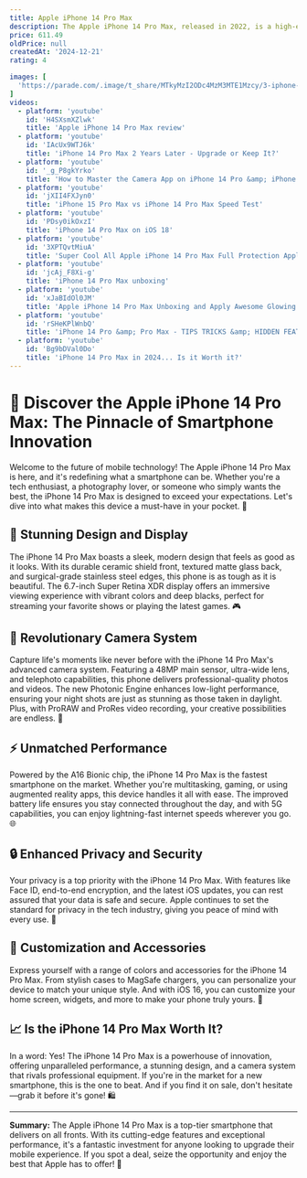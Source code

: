 ```yaml
---
title: Apple iPhone 14 Pro Max
description: The Apple iPhone 14 Pro Max, released in 2022, is a high-end smartphone that features a 6.7-inch Super Retina XDR display with ProMotion technology, offering smooth scrolling and vibrant visuals. It is powered by the A16 Bionic chip, ensuring fast performance and efficiency. The device boasts an advanced camera system, including a 48MP main sensor, ultra-wide, and telephoto lenses, enabling high-quality photos and videos with improved low-light performance. The iPhone 14 Pro Max also introduces the Dynamic Island, a new interactive area that adapts to display notifications and activities. It supports 5G connectivity, offers enhanced battery life, and is available in various finishes, combining cutting-edge technology with sleek design.
price: 611.49
oldPrice: null
createdAt: '2024-12-21'
rating: 4

images: [
  'https://parade.com/.image/t_share/MTkyMzI2ODc4MzM3MTE1Mzcy/3-iphone-14-pro-and-iphone-14-pro-max-review.jpg', 'https://d35v9wsdymy32b.cloudfront.net/v1/images/3e-YZ3zk-Oo9CRfPQkTshOkE.png', 'https://i.guim.co.uk/img/media/c6a4f2aeb9cdf4444e6d0120b4d9faf5ed880402/0_227_3840_2304/master/3840.jpg?width=1200&quality=85&auto=format&fit=max&s=696f0adbaaa5ab3fa84ba0f3b7bfa7ca', 'https://i-station.com.au/cdn/shop/files/1_4d6a0df1-43f3-4a68-a574-e80efa784b44_535x.jpg?v=1729059813', 'https://cdn.3dmodels.org/wp-content/uploads/Apple/535_Apple_iPhone_14_Pro_Max_Deep_Purple/Apple_iPhone_14_Pro_Max_Deep_Purple_1000_0001.jpg', 'https://i.pcmag.com/imagery/articles/04utEVFHrylsFGllEFRaE00-8.fit_lim.size_1050x.jpg', 'https://amateurphotographer.com/wp-content/uploads/sites/7/2022/10/iPhone14Pro_Product_Shot_001-820px.jpg', 'https://assets.superhivemarket.com/store/productimage/333365/image/9a6fbd01fffbee20c852a363bd474af7.png', 'https://applescoop.org/image/wallpapers/iphone/fall-autumn-seasonal-creative-unique-3d-mountain-artwork-wallpaper-for-iphone-14-15-16-pro-and-pro-max-29-11-2024-1732932371-hd-wallpaper.jpg', 'https://cdn.vox-cdn.com/thumbor/8lOxn6Vy3xirAp-btQ1wgVNobFA=/0x0:3008x2000/2000x1333/filters:focal(1504x1000:1505x1001)/cdn.vox-cdn.com/uploads/chorus_asset/file/24003433/DSC03713.JPG', 'https://www.noelleeming.co.nz/dw/image/v2/BDMG_PRD/on/demandware.static/-/Sites-nlg-master-catalog/default/dw693f64b0/images/hi-res/4B/AC/N214586_8.jpg?sw=765&sh=765', 'https://www.thestreet.com/.image/ar_16:9,c_fill,cs_srgb,fl_progressive,q_auto:good,w_1200/MTkyMTc0Mjg5OTU5NTI3NjYw/iphone-14-pro-in-silver-dynamic-island.jpg', 'https://image.made-in-china.com/226f3j00ahnoJgSPfObE/for-Apple-iPhone-14-13-12-PRO-Max-20W-Power-Adapter-USB-C-Pd-Charger-UK-Plug-Portable-Mobile-Phone-Wall-Charger.webp', 'https://cdn.wccftech.com/wp-content/uploads/2022/09/iphone-14-wallpapers.jpg', 'https://tidbits.com/uploads/2024/09/iPhone-15-16-Pro-side-by-side-scaled.jpg', 'https://www.macworld.com/wp-content/uploads/2023/01/iphone-14-pro-max-box-open.jpg?quality=50&strip=all', 'https://www.popsci.com/wp-content/uploads/2022/09/14/377A9081.jpg?quality=85&w=2000', 'https://ke.jumia.is/unsafe/fit-in/500x500/filters:fill(white)/product/64/5026581/1.jpg?4598', 'https://ae01.alicdn.com/kf/S1b663b156e1843d3a6fdb8213b8d06c08.jpg_960x960.jpg', 'https://spy.com/wp-content/uploads/2023/03/ihopmne.jpg?w=910&h=569&crop=1', 'https://i5.walmartimages.com/asr/13544d04-4bf1-47e6-a16a-eae976e50377.6bfb4531f453eba107fc8dbd596b6388.jpeg?odnHeight=768&odnWidth=768&odnBg=FFFFFF', 'https://www.digitaltrends.com/wp-content/uploads/2022/10/iphone-14-pro-max-review-21.jpg?fit=720,479&p=1', 'https://cdn.mos.cms.futurecdn.net/ww4MsNgwTKzFeAcsBKNKXb.jpg', 'https://assets.superhivemarket.com/store/product/180124/image/1f788c232c80e3255ada8899ffd256ad.png', 'https://ae01.alicdn.com/kf/S30c95a6859924ed49d6db90eee896b59f/Strong-Magnetic-Ring-Wall-Holder-for-Magsafe-Iphone-14-Pro-Max-12-13-Mini-11-Samsung.jpg', 'https://imageio.forbes.com/specials-images/imageserve/632476d2f6df1fc872065095/Apple--iPhone-14--iPhone-14-Pro--iPhone-14-Pro-Max--iPhone-14-Plus--iPhone-problems-/960x0.jpg?height=473&width=711&fit=bounds', 'https://www.cnet.com/a/img/resize/9cb1829caa593d7cc9067af7a1f819948bdb2700/hub/2021/09/21/643c0f64-e568-4fbc-94be-d6dde9acd27c/iphone-13-pro-max-cnet-review-2021-128.jpg?auto=webp&fit=crop&height=675&width=1200', 'https://i.ebayimg.com/images/g/-OsAAOSwX61ZC0E9/s-l1200.jpg', 'https://img.drz.lazcdn.com/static/bd/p/7556fee957c68802b411811aac082029.jpg_720x720q80.jpg', 'https://www.apple.com/newsroom/images/product/apple-fitness-plus/Apple-iPhone-14-Pro-iPhone-14-Pro-Max-iOS-16-Visual-Look-Up-220907_inline.jpg.large.jpg', 'https://i.pinimg.com/236x/99/a7/f7/99a7f7761c0c6c00bb91c8b49122e82d.jpg', 'https://www.studioproper.com.au/cdn/shop/products/iphone14notcaseplacehoder_800x.png?v=1662099306', 'https://4lcommunications.com/wp-content/uploads/2022/09/Pre-order-iPhone-14-Pro.png', 'https://i5.walmartimages.com/asr/d752b4d5-410e-4328-8000-dca4da66677c.e9d54814bba3b5c37979970ad23f3132.jpeg?odnHeight=768&odnWidth=768&odnBg=FFFFFF', 'https://www.apple.com/newsroom/images/product/iphone/standard/Apple-iPhone-14-Pro-iPhone-14-Pro-Max-deep-purple-220907_inline.jpg.large.jpg', 'https://assets.swappie.com/cdn-cgi/image/width=600,height=600,fit=contain,format=auto/swappie-iphone-14-pro-gold.png?v=63198538', 'https://www.apple.com/newsroom/images/product/apple-fitness-plus/Apple-iPhone-14-Pro-iPhone-14-Pro-Max-iOS-16-Live-Text-220907_inline.jpg.large.jpg', 'https://acf.geeknetic.es/imgri/imagenes/auto/2021/12/8/klz-w00w.jpg?f=webp', 'https://wallpapercave.com/wp/wp12679694.jpg', 'https://static.toiimg.com/thumb/msid-95551666,width-400,resizemode-4/95551666.jpg', 'https://www.cnet.com/a/img/resize/d1089d21ef96ef741a0ff7a852225cf15b69bcbb/hub/2021/09/22/1fc2b52a-740a-40b3-88af-ef79f9a4c73e/iphone-13-lineup-notch-comparison-bottom-mini-and-13-top-iphone-12-predecessors-100.jpg?auto=webp&fit=crop&height=675&width=1200', 'https://m.media-amazon.com/images/I/71gR7qnFvqL._AC_UF1000,1000_QL80_.jpg', 'https://media.idownloadblog.com/wp-content/uploads/2022/09/iPhone-14-and-iPhone-14-pro-wallpaper-idownloadblog-mock-up.png', 'https://rukminim2.flixcart.com/image/850/1000/xif0q/cases-covers/back-cover/v/g/u/mne53hn-a-marble-black-whaite-wavy-abstract-wall-0433-wallcraft-original-imagr4uqpr8bfj4y.jpeg?q=90&crop=false', 'https://static.standard.co.uk/2024/09/16/9/46/Apple-WWDC24-iOS-18-iPhone-15-Pro-3-up-240610-lp-jpg-landing-big_2x.jpg?width=1200', 'https://c8.alamy.com/comp/2R4WA71/paris-france-sep-22-2022-a-group-of-people-stands-in-an-apple-store-eagerly-comparing-and-testing-the-new-iphone-14-and-pro-models-taking-selfies-with-their-wireless-technology-devices-they-celebrate-a-future-with-better-communication-through-portable-information-2R4WA71.jpg', 'https://media.wired.com/photos/66ea52f456fd4954a7f91e0e/master/w_960,c_limit/iPhone-16-Pro-compared-to-iPhone-16-Pro-Max-Back-Reviewer-Photo-SOURCE-Julian-Chokkattu.jpg', 'https://static0.pocketlintimages.com/wordpress/wp-content/uploads/2023/04/apple-iphone-14-pro.jpg', 'https://s.yimg.com/ny/api/res/1.2/XN7XuV9WNrs4ImOLkxYPQA--/YXBwaWQ9aGlnaGxhbmRlcjt3PTY0MDtoPTQyNw--/https://s.yimg.com/os/creatr-uploaded-images/2022-09/280da9d0-33d8-11ed-beeb-9f0777e02779', 'https://image.made-in-china.com/2f0j00qthBAVlWLocj/for-Apple-20W-Adapter-Fast-Charger-Pd-EU-Us-UK-Plug-Power-Adapter-USB-C-Wall-Chargers-for-iPhone-16-15-14-PRO-Max-13-Phone-Block.webp', 'http://i-station.com.au/cdn/shop/files/c9ebf776602493aa6fc17cc7eb4b8bb6_ad7135fd-eb9a-411f-8664-05b0a3591987.jpg?v=1729059796', 'https://www.shutterstock.com/image-photo/apple-iphone-14-pro-max-260nw-2409664717.jpg', 'https://s3.eu-central-1.amazonaws.com/mkt-content.jarir.com/landing-pages/apple/iphone14-pro-new/en/images/ceramic_shield_small_2x.png?1677517495044', 'https://cdn.shopify.com/s/files/1/0272/8856/7868/files/Apple_iphone_11-rosette-family-lineup-091019.jpg.landing-big_2x_5d0b6ba7-6ec0-4f70-8d14-2b6547d8dbe6_1024x1024.jpg?v=1691090582', 'https://target.scene7.com/is/image/Target/GUEST_7e72b936-b608-47f3-b519-9e5e1de5dd34?wid=488&hei=488&fmt=pjpeg', 'https://pimcdn.sharafdg.com/cdn-cgi/image/width=600,height=600,fit=pad/images/S200785903_1?1705943277', 'https://applescoop.org/image/wallpapers/iphone/sunset-airline-airplane-aeroplane-landing-hd-4k-trending-iphone-16-top-iphone-16-free-pro-iphone-16-plus-and-iphone-16-pro-max-22-10-2024-1729663232-hd-wallpaper.jpg', 'https://i.ebayimg.com/images/g/8bIAAOSw7M9l-NRT/s-l1600.jpg', 'https://i5.walmartimages.com/seo/iPhone-14-13-12-11-Fast-Charger-Apple-MFi-Certified-20W-PD-USB-C-Wall-Charger-Block-Type-C-Power-Adapter-Charging-Plug-Apple-14-14-Pro-Max-13-Pro-12_d9143012-0d1a-46d3-9829-974ef7cf9b19.a4e799f9402c3db31c7c5aef50704a3e.jpeg?odnHeight=768&odnWidth=768&odnBg=FFFFFF', 'https://i.ebayimg.com/images/g/j2MAAOSwvPpm2JxB/s-l1200.jpg', 'https://9to5mac.com/wp-content/uploads/sites/6/2022/09/Screenshot-2022-09-07-at-2.26.36-PM-1.jpg?quality=82&strip=all&w=1600', 'https://m-cdn.phonearena.com/images/reviews/245073-image/BK6A9427.jpg?w=1', 'https://images.cashconverters.es/productslive/smartphone/apple-iphone-14-pro-max-1tb_CC049_E696057-0_0.jpg', 'https://cdn.pickr.com.au/wp-content/uploads/2022/09/apple-13-case-on-14-max-side-by-side-2.jpg', 'https://cdn.computerhoy.com/sites/navi.axelspringer.es/public/media/image/2022/09/review-iphone-14-pro-2821761.jpg?tf=3840x', 'https://www.apple.com/newsroom/images/product/iphone/standard/Apple-iPhone-14-Pro-iPhone-14-Pro-Max-back-camera-220907_inline.jpg.large.jpg', 'https://i.pinimg.com/736x/16/c7/39/16c739749dcee2b5b183863be3a4fe83.jpg', 'https://9to5mac.com/wp-content/uploads/sites/6/2022/09/iPhone-14-wallpapers.jpg?quality=82&strip=all&w=1600', 'https://images.bewakoof.com/t540/yellow-scifi-wall-geometric-printed-mobile-skin-for-apple-iphone-14-pro-max-614524-1693220904-2.jpg', 'https://c1.neweggimages.com/productimage/nb640/VA3UD2302140DOI8R55.jpg', 'https://m.media-amazon.com/images/I/61mFpcsbPaL.jpg', 'https://www.bodyguardz.com/on/demandware.static/-/Sites-nlu_products/default/dw137d6e9e/images/product-landing/2022/carve/case-carve-alt-mobile.jpg', 'https://img.myipadbox.com/upload/store/detail_l/EDA0068109_B3.jpg', 'https://images.hindustantimes.com/tech/img/2022/09/16/960x540/IMG_4711_1663334852199_1663334863212_1663334863212.jpg', 'http://phonesdirect.com/cdn/shop/products/iphone14promax-digitalmat-gallery-1-202209_GEO_EMEA_115b7aa7-ae50-4b94-82ce-367c65c1e099.png?v=1734626107', 'https://www.maxmovil.com/media/catalog/product/cache/2c055c968235f5bf43b443aee4bb62c6/a/p/apple-iphone-14-pro-max-256gb-oro-libre-comprar_desprecintado.jpg', 'https://sajilomobile.com/uploads/20240519064051featured_image.Blue White Modern Electronic Product Listing Amazon Product Image.png', 'https://qph.cf2.quoracdn.net/main-qimg-1efd717bdf986623859d613db2ffce4b', 'https://cdn.dribbble.com/userupload/3877071/file/original-ea6678c5579be39c24482d4d3b1d99e8.jpg', 'https://i2-prod.chroniclelive.co.uk/incoming/article25462952.ece/ALTERNATES/s615/0_US_Apple_180676.jpg'
]
videos: 
  - platform: 'youtube'
    id: 'H4SXsmXZlwk'
    title: 'Apple iPhone 14 Pro Max review'
  - platform: 'youtube'
    id: 'IAcUx9WTJ6k'
    title: 'iPhone 14 Pro Max 2 Years Later - Upgrade or Keep It?'
  - platform: 'youtube'
    id: '_g_P8gkYrko'
    title: 'How to Master the Camera App on iPhone 14 Pro &amp; iPhone 14 Pro Max!'
  - platform: 'youtube'
    id: 'jXII4FXJyn0'
    title: 'iPhone 15 Pro Max vs iPhone 14 Pro Max Speed Test'
  - platform: 'youtube'
    id: 'PDsy0ikOxzI'
    title: 'iPhone 14 Pro Max on iOS 18'
  - platform: 'youtube'
    id: '3XPTQvtMiuA'
    title: 'Super Cool All Apple iPhone 14 Pro Max Full Protection Applying #shorts'
  - platform: 'youtube'
    id: 'jcAj_F8Xi-g'
    title: 'iPhone 14 Pro Max unboxing'
  - platform: 'youtube'
    id: 'xJaBIdOl0JM'
    title: 'Apple iPhone 14 Pro Max Unboxing and Apply Awesome Glowing Case! #shorts'
  - platform: 'youtube'
    id: 'rSHeKPlWnbQ'
    title: 'iPhone 14 Pro &amp; Pro Max - TIPS TRICKS &amp; HIDDEN FEATURES!!!'
  - platform: 'youtube'
    id: 'Bg9bDVal0Do'
    title: 'iPhone 14 Pro Max in 2024... Is it Worth it?'
---
```


# 📱 Discover the Apple iPhone 14 Pro Max: The Pinnacle of Smartphone Innovation

Welcome to the future of mobile technology! The Apple iPhone 14 Pro Max is here, and it's redefining what a smartphone can be. Whether you're a tech enthusiast, a photography lover, or someone who simply wants the best, the iPhone 14 Pro Max is designed to exceed your expectations. Let's dive into what makes this device a must-have in your pocket. 🚀

## 🌟 Stunning Design and Display

The iPhone 14 Pro Max boasts a sleek, modern design that feels as good as it looks. With its durable ceramic shield front, textured matte glass back, and surgical-grade stainless steel edges, this phone is as tough as it is beautiful. The 6.7-inch Super Retina XDR display offers an immersive viewing experience with vibrant colors and deep blacks, perfect for streaming your favorite shows or playing the latest games. 🎮

## 📸 Revolutionary Camera System

Capture life's moments like never before with the iPhone 14 Pro Max's advanced camera system. Featuring a 48MP main sensor, ultra-wide lens, and telephoto capabilities, this phone delivers professional-quality photos and videos. The new Photonic Engine enhances low-light performance, ensuring your night shots are just as stunning as those taken in daylight. Plus, with ProRAW and ProRes video recording, your creative possibilities are endless. 🌌

## ⚡ Unmatched Performance

Powered by the A16 Bionic chip, the iPhone 14 Pro Max is the fastest smartphone on the market. Whether you're multitasking, gaming, or using augmented reality apps, this device handles it all with ease. The improved battery life ensures you stay connected throughout the day, and with 5G capabilities, you can enjoy lightning-fast internet speeds wherever you go. 🌐

## 🔒 Enhanced Privacy and Security

Your privacy is a top priority with the iPhone 14 Pro Max. With features like Face ID, end-to-end encryption, and the latest iOS updates, you can rest assured that your data is safe and secure. Apple continues to set the standard for privacy in the tech industry, giving you peace of mind with every use. 🔐

## 🎨 Customization and Accessories

Express yourself with a range of colors and accessories for the iPhone 14 Pro Max. From stylish cases to MagSafe chargers, you can personalize your device to match your unique style. And with iOS 16, you can customize your home screen, widgets, and more to make your phone truly yours. 🎨

## 📈 Is the iPhone 14 Pro Max Worth It?

In a word: Yes! The iPhone 14 Pro Max is a powerhouse of innovation, offering unparalleled performance, a stunning design, and a camera system that rivals professional equipment. If you're in the market for a new smartphone, this is the one to beat. And if you find it on sale, don't hesitate—grab it before it's gone! 🛍️

---

**Summary:** The Apple iPhone 14 Pro Max is a top-tier smartphone that delivers on all fronts. With its cutting-edge features and exceptional performance, it's a fantastic investment for anyone looking to upgrade their mobile experience. If you spot a deal, seize the opportunity and enjoy the best that Apple has to offer! 🎉